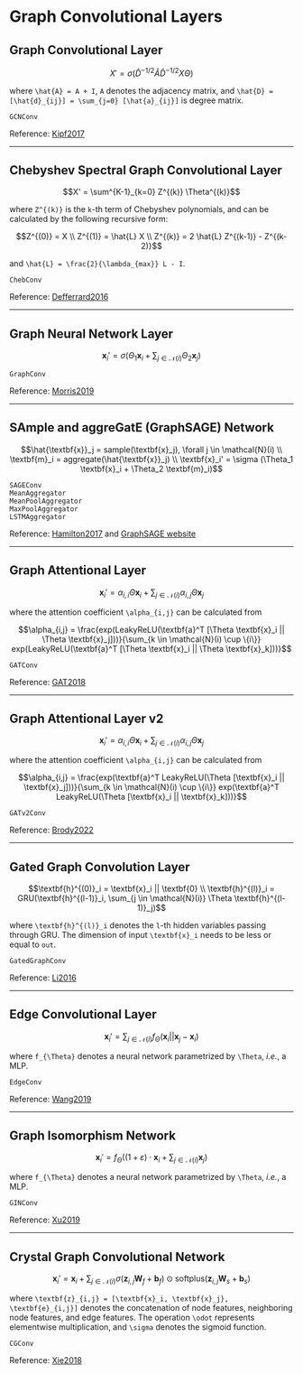 # Graph Convolutional Layers

## Graph Convolutional Layer

```math
X' = \sigma(\hat{D}^{-1/2} \hat{A} \hat{D}^{-1/2} X \Theta)
```

where ``\hat{A} = A + I``, ``A`` denotes the adjacency matrix, and
``\hat{D} = [\hat{d}_{ij}] = \sum_{j=0} [\hat{a}_{ij}]`` is degree matrix.

```@docs
GCNConv
```

Reference: [Kipf2017](@cite)

---

## Chebyshev Spectral Graph Convolutional Layer

```math
X' = \sum^{K-1}_{k=0} Z^{(k)} \Theta^{(k)}
```

where ``Z^{(k)}`` is the ``k``-th term of Chebyshev polynomials, and can be calculated by the following recursive form:

```math
Z^{(0)} = X \\
Z^{(1)} = \hat{L} X \\
Z^{(k)} = 2 \hat{L} Z^{(k-1)} - Z^{(k-2)}
```

and ``\hat{L} = \frac{2}{\lambda_{max}} L - I``.

```@docs
ChebConv
```

Reference: [Defferrard2016](@cite)

---

## Graph Neural Network Layer

```math
\textbf{x}_i' = \sigma (\Theta_1 \textbf{x}_i + \sum_{j \in \mathcal{N}(i)} \Theta_2 \textbf{x}_j)
```

```@docs
GraphConv
```

Reference: [Morris2019](@cite)

---

## SAmple and aggreGatE (GraphSAGE) Network

```math
\hat{\textbf{x}}_j = sample(\textbf{x}_j), \forall j \in \mathcal{N}(i) \\
\textbf{m}_i = aggregate(\hat{\textbf{x}}_j) \\
\textbf{x}_i' = \sigma (\Theta_1 \textbf{x}_i + \Theta_2 \textbf{m}_i)
```

```@docs
SAGEConv
MeanAggregator
MeanPoolAggregator
MaxPoolAggregator
LSTMAggregator
```

Reference: [Hamilton2017](@cite) and [GraphSAGE website](http://snap.stanford.edu/graphsage/)

---

## Graph Attentional Layer

```math
\textbf{x}_i' = \alpha_{i,i} \Theta \textbf{x}_i + \sum_{j \in \mathcal{N}(i)} \alpha_{i,j} \Theta \textbf{x}_j
```

where the attention coefficient ``\alpha_{i,j}`` can be calculated from

```math
\alpha_{i,j} = \frac{exp(LeakyReLU(\textbf{a}^T [\Theta \textbf{x}_i || \Theta \textbf{x}_j]))}{\sum_{k \in \mathcal{N}(i) \cup \{i\}} exp(LeakyReLU(\textbf{a}^T [\Theta \textbf{x}_i || \Theta \textbf{x}_k]))}
```

```@docs
GATConv
```

Reference: [GAT2018](@cite)

---

## Graph Attentional Layer v2

```math
\textbf{x}_i' = \alpha_{i,i} \Theta \textbf{x}_i + \sum_{j \in \mathcal{N}(i)} \alpha_{i,j} \Theta \textbf{x}_j
```

where the attention coefficient ``\alpha_{i,j}`` can be calculated from

```math
\alpha_{i,j} = \frac{exp(\textbf{a}^T LeakyReLU(\Theta [\textbf{x}_i || \textbf{x}_j]))}{\sum_{k \in \mathcal{N}(i) \cup \{i\}} exp(\textbf{a}^T LeakyReLU(\Theta [\textbf{x}_i || \textbf{x}_k]))}
```


```@docs
GATv2Conv
```

Reference: [Brody2022](@cite)

---

## Gated Graph Convolution Layer

```math
\textbf{h}^{(0)}_i = \textbf{x}_i || \textbf{0} \\
\textbf{h}^{(l)}_i = GRU(\textbf{h}^{(l-1)}_i, \sum_{j \in \mathcal{N}(i)} \Theta \textbf{h}^{(l-1)}_j)
```

 where ``\textbf{h}^{(l)}_i`` denotes the ``l``-th hidden variables passing through GRU. The dimension of input ``\textbf{x}_i`` needs to be less or equal to `out`.

```@docs
GatedGraphConv
```

Reference: [Li2016](@cite)

---

## Edge Convolutional Layer

```math
\textbf{x}_i' = \sum_{j \in \mathcal{N}(i)} f_{\Theta}(\textbf{x}_i || \textbf{x}_j - \textbf{x}_i)
```

where ``f_{\Theta}`` denotes a neural network parametrized by ``\Theta``, *i.e.*, a MLP.

```@docs
EdgeConv
```

Reference: [Wang2019](@cite)

---

## Graph Isomorphism Network

```math
\textbf{x}_i' = f_{\Theta}\left((1 + \varepsilon) \cdot \textbf{x}_i + \sum_{j \in \mathcal{N}(i)} \textbf{x}_j \right)
```

where ``f_{\Theta}`` denotes a neural network parametrized by ``\Theta``, *i.e.*, a MLP.

```@docs
GINConv
```

Reference: [Xu2019](@cite)

---

## Crystal Graph Convolutional Network

```math
\textbf{x}_i' = \textbf{x}_i + \sum_{j \in \mathcal{N}(i)} \sigma\left( \textbf{z}_{i,j} \textbf{W}_f + \textbf{b}_f \right) \odot \text{softplus}\left(\textbf{z}_{i,j} \textbf{W}_s + \textbf{b}_s \right)
```

where ``\textbf{z}_{i,j} = [\textbf{x}_i, \textbf{x}_j}, \textbf{e}_{i,j}]`` denotes the concatenation of node features, neighboring node features, and edge features. The operation ``\odot`` represents elementwise multiplication, and ``\sigma`` denotes the sigmoid function.

```@docs
CGConv
```

Reference: [Xie2018](@cite)

